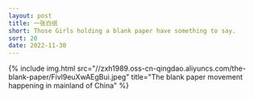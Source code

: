 ```yaml
---
layout: post
title: 一张白纸
short: Those Girls holding a blank paper have something to say.
sort: 20
date: 2022-11-30
---
```


{% include img.html src="//zxh1989.oss-cn-qingdao.aliyuncs.com/the-blank-paper/Fivl9euXwAEgBui.jpeg" title="The blank paper movement happening in mainland of China" %}
